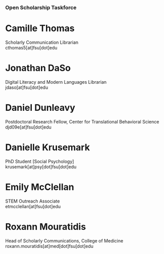 ### Open Scholarship Taskforce

# Camille Thomas  
Scholarly Communication Librarian  
cthomas5[at]fsu[dot]edu  

# Jonathan DaSo  
Digital Literacy and Modern Languages Librarian  
jdaso[at]fsu[dot]edu  

# Daniel Dunleavy  
Postdoctoral Research Fellow, Center for Translational Behavioral Science  
djd09e[at]fsu[dot]edu  

# Danielle Krusemark  
PhD Student [Social Psychology]  
krusemark[at]psy[dot]fsu[dot]edu  

# Emily McClellan  
STEM Outreach Associate  
etmcclellan[at]fsu[dot]edu  

# Roxann Mouratidis  
Head of Scholarly Communications, College of Medicine  
roxann.mouratidis[at]med[dot]fsu[dot]edu  

